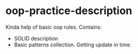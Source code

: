 # oop-practice-description

Kinda help of basic oop rules. Contains:
- SOLID description
- Basic patterns collection. Getting update in time.
